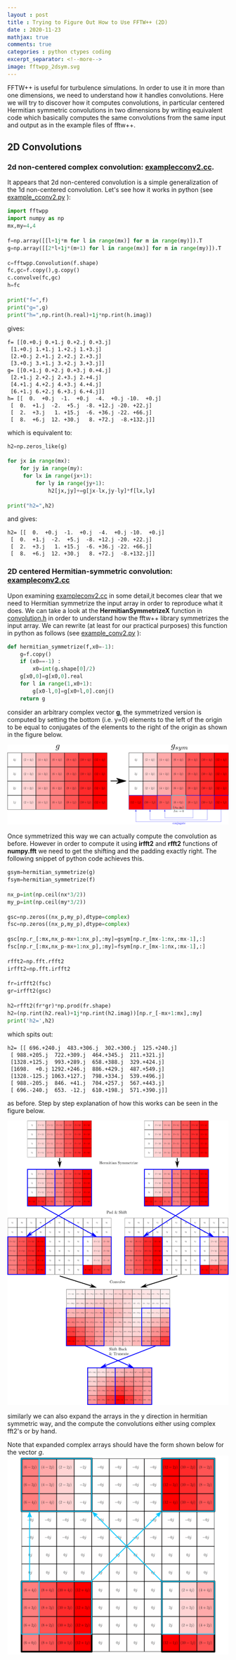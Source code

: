 ```yaml
---
layout : post
title : Trying to Figure Out How to Use FFTW++ (2D)
date : 2020-11-23
mathjax: true
comments: true
categories : python ctypes coding
excerpt_separator: <!--more-->
image: fftwpp_2dsym.svg
---
```


FFTW++ is useful for turbulence simulations. In order to use it in more than one dimensions, we need to understand how it handles convolutions.
Here we will try to discover how it computes convolutions, in particular centered Hermitian symmetric convolutions in two dimensions by writing
equivalent code which basically computes the same convolutions from the same input and output as in the example files of fftw++.

<!--more-->

## 2D Convolutions

### 2d non-centered complex convolution: [examplecconv2.cc](https://github.com/dealias/fftwpp/blob/master/examples/examplecconv2.cc).

It appears that 2d non-centered convolution is a simple generalization of the 1d non-centered convolution. Let's see how it works in python (see [example_cconv2.py](https://github.com/gurcani/gurcani.github.io/blob/master/assets/examples/fftw%2B%2B/example_cconv2.py) ):

```python
import fftwpp
import numpy as np
mx,my=4,4

f=np.array([[l+1j*m for l in range(mx)] for m in range(my)]).T
g=np.array([[2*l+1j*(m+1) for l in range(mx)] for m in range(my)]).T

c=fftwpp.Convolution(f.shape)
fc,gc=f.copy(),g.copy()
c.convolve(fc,gc)
h=fc

print("f=",f)
print("g=",g)
print("h=",np.rint(h.real)+1j*np.rint(h.imag))
```

gives:

```
f= [[0.+0.j 0.+1.j 0.+2.j 0.+3.j]
 [1.+0.j 1.+1.j 1.+2.j 1.+3.j]
 [2.+0.j 2.+1.j 2.+2.j 2.+3.j]
 [3.+0.j 3.+1.j 3.+2.j 3.+3.j]]
g= [[0.+1.j 0.+2.j 0.+3.j 0.+4.j]
 [2.+1.j 2.+2.j 2.+3.j 2.+4.j]
 [4.+1.j 4.+2.j 4.+3.j 4.+4.j]
 [6.+1.j 6.+2.j 6.+3.j 6.+4.j]]
h= [[  0.  +0.j  -1.  +0.j  -4.  +0.j -10.  +0.j]
 [  0.  +1.j  -2.  +5.j  -8. +12.j -20. +22.j]
 [  2.  +3.j   1. +15.j  -6. +36.j -22. +66.j]
 [  8.  +6.j  12. +30.j   8. +72.j  -8.+132.j]]
```

which is equivalent to:

```python
h2=np.zeros_like(g)

for jx in range(mx):
    for jy in range(my):
     for lx in range(jx+1):
         for ly in range(jy+1):
             h2[jx,jy]+=g[jx-lx,jy-ly]*f[lx,ly]

print("h2=",h2)
```

and gives:

```
h2= [[  0.  +0.j  -1.  +0.j  -4.  +0.j -10.  +0.j]
 [  0.  +1.j  -2.  +5.j  -8. +12.j -20. +22.j]
 [  2.  +3.j   1. +15.j  -6. +36.j -22. +66.j]
 [  8.  +6.j  12. +30.j   8. +72.j  -8.+132.j]]
```

### 2D centered Hermitian-symmetric convolution: [exampleconv2.cc](https://github.com/dealias/fftwpp/blob/master/examples/exampleconv2.cc)

Upon examining [exampleconv2.cc](https://github.com/dealias/fftwpp/blob/master/examples/exampleconv2.cc) in some
detail,it becomes clear that we need to Hermitian symmetrize the input array in order to reproduce what it does. We can take a look at the **HermitianSymmetrizeX** function in [convolution.h](https://github.com/dealias/fftwpp/blob/master/convolution.h) in order to understand how the fftw++ library symmetrizes the input array. 
We can rewrite (at least for our practical purposes) this function in python as follows (see [example_conv2.py](https://github.com/gurcani/gurcani.github.io/blob/master/assets/examples/fftw%2B%2B/example_conv2.py) ):

```python
def hermitian_symmetrize(f,x0=-1):
    g=f.copy()
    if (x0==-1) : 
        x0=int(g.shape[0]/2)
    g[x0,0]=g[x0,0].real
    for l in range(1,x0+1):
        g[x0-l,0]=g[x0+l,0].conj()
    return g
```

consider an arbitrary complex vector **g**, the symmetrized version is computed by setting the bottom (i.e. y=0) elements to the left of the origin to be equal to conjugates of the elements to the right of the origin as shown in the figure below.

[![fftwpp_2dsym](/assets/images/fftwpp_2dsym.svg)](/assets/images/fftwpp_2dsym.svg)

Once symmetrized this way we can actually compute the convolution as before. However in order to compute it using **irfft2** and **rfft2** functions of **numpy.fft** we need to get the shifting and the padding exactly right. The following snippet of python code achieves this.

```python
gsym=hermitian_symmetrize(g)
fsym=hermitian_symmetrize(f)

nx_p=int(np.ceil(nx*3/2))
my_p=int(np.ceil(my*3/2))

gsc=np.zeros((nx_p,my_p),dtype=complex)
fsc=np.zeros((nx_p,my_p),dtype=complex)

gsc[np.r_[:mx,nx_p-mx+1:nx_p],:my]=gsym[np.r_[mx-1:nx,:mx-1],:]
fsc[np.r_[:mx,nx_p-mx+1:nx_p],:my]=fsym[np.r_[mx-1:nx,:mx-1],:]

rfft2=np.fft.rfft2
irfft2=np.fft.irfft2

fr=irfft2(fsc)
gr=irfft2(gsc)

h2=rfft2(fr*gr)*np.prod(fr.shape)
h2=(np.rint(h2.real)+1j*np.rint(h2.imag))[np.r_[-mx+1:mx],:my]
print('h2=',h2)
```

which spits out:

```
h2= [[ 696.+240.j  483.+306.j  302.+300.j  125.+240.j]
 [ 988.+205.j  722.+309.j  464.+345.j  211.+321.j]
 [1328.+125.j  993.+289.j  658.+388.j  329.+424.j]
 [1698.  +0.j 1292.+246.j  886.+429.j  487.+549.j]
 [1328.-125.j 1063.+127.j  798.+334.j  539.+496.j]
 [ 988.-205.j  846. +41.j  704.+257.j  567.+443.j]
 [ 696.-240.j  653. -12.j  610.+198.j  571.+390.j]]
```

as before. Step by step explanation of how this works can be seen in the figure below. 

[![fftwpp_2dall](/assets/images/fftwpp_2dall.svg)](/assets/images/fftwpp_2dall.svg)

similarly we can also expand the arrays in the y direction in hermitian symmetric way, and the compute 
the convolutions either using complex fft2's or by hand.

Note that expanded complex arrays should have the form shown below for the vector *g*.
[![fftwpp_2dex](/assets/images/fftwpp_2dex.svg)](/assets/images/fftwpp_2dex.svg)

